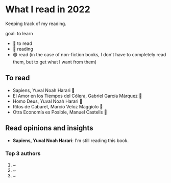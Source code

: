 # What I read in 2022

Keeping track of my reading.

goal: to learn

- 🔴 to read
- 🔵 reading
- 🟢 read (in the case of non-fiction books, I don't have to completely read them, but to get what I want from them)

## To read

- Sapiens, Yuval Noah Harari 🔵
- El Amor en los Tiempos del Cólera, Gabriel García Márquez 🔵
- Homo Deus, Yuval Noah Harari 🔴
- Ritos de Cabaret, Marcio Veloz Maggiolo 🔴
- Otra Economía es Posible, Manuel Castells 🔴

## Read opinions and insights

- **Sapiens, Yuval Noah Harari**: I'm still reading this book.

### Top 3 authors

1. ~
2. ~
3. ~
